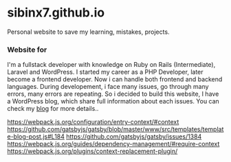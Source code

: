 # sibinx7.github.io

Personal website to save my learning, mistakes, projects.

### Website for 

I'm a fullstack developer with knowledge on Ruby on Rails (Intermediate), Laravel and WordPress. I started my career as a PHP Developer, later become a 
frontend developer. Now i can handle both frontend and backend languages. During developement, i face many issues, go through many errors, many errors are repeating. 
So i decided to build this website, I have a WordPress blog, which share full information about each issues. You can check my [blog](http://blog.7chip.com) for 
more details..


https://webpack.js.org/configuration/entry-context/#context
https://github.com/gatsbyjs/gatsby/blob/master/www/src/templates/template-blog-post.js#L184
https://github.com/gatsbyjs/gatsby/issues/1384
https://webpack.js.org/guides/dependency-management/#require-context
https://webpack.js.org/plugins/context-replacement-plugin/